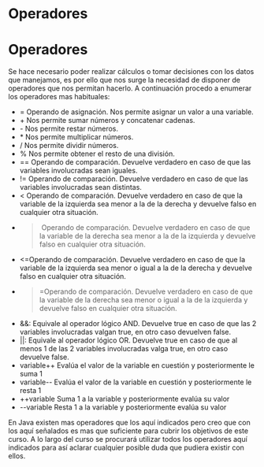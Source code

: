 # Operadores

# Operadores

Se hace necesario poder realizar cálculos o tomar decisiones con los datos que manejamos, es por ello que nos surge la necesidad de disponer de operadores que nos permitan hacerlo. A continuación procedo a enumerar los operadores mas habituales:

*   = Operando de asignación. Nos permite asignar un valor a una variable.
*   \+ Nos permite sumar números y concatenar cadenas.
*   \- Nos permite restar números.
*   \* Nos permite multiplicar números.
*   / Nos permite dividir números.
*   % Nos permite obtener el resto de una división.
*   == Operando de comparación. Devuelve verdadero en caso de que las variables involucradas sean iguales.
*   != Operando de comparación. Devuelve verdadero en caso de que las variables involucradas sean distintas.
*   < Operando de comparación. Devuelve verdadero en caso de que la variable de la izquierda sea menor a la de la derecha y devuelve falso en cualquier otra situación.
*   > Operando de comparación. Devuelve verdadero en caso de que la variable de la derecha sea menor a la de la izquierda y devuelve falso en cualquier otra situación.
*   <=Operando de comparación. Devuelve verdadero en caso de que la variable de la izquierda sea menor o igual a la de la derecha y devuelve falso en cualquier otra situación.
*   >=Operando de comparación. Devuelve verdadero en caso de que la variable de la derecha sea menor o igual a la de la izquierda y devuelve falso en cualquier otra situación.
*   &&: Equivale al operador lógico AND. Devuelve true en caso de que las 2 variables involucradas valgan true, en otro caso devuelven false.
*   ||: Equivale al operador lógico OR. Devuelve true en caso de que al menos 1 de las 2 variables involucradas valga true, en otro caso devuelve false.
*   variable++ Evalúa el valor de la variable en cuestión y posteriormente le suma 1
*   variable-- Evalúa el valor de la variable en cuestión y posteriormente le resta 1
*   ++variable Suma 1 a la variable y posteriormente evalúa su valor
*   --variable Resta 1 a la variable y posteriormente evalúa su valor

En Java existen mas operadores que los aquí indicados pero creo que con los aquí señalados es mas que suficiente para cubrir los objetivos de este curso. A lo largo del curso se procurará utilizar todos los operadores aquí indicados para así aclarar cualquier posible duda que pudiera existir con ellos.

